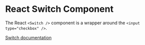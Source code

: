 # React Switch Component

The React `<Switch />` component is a wrapper around the `<input type="checkbox" />`.

[Switch documentation](../../../css/src/switch/README.md)
